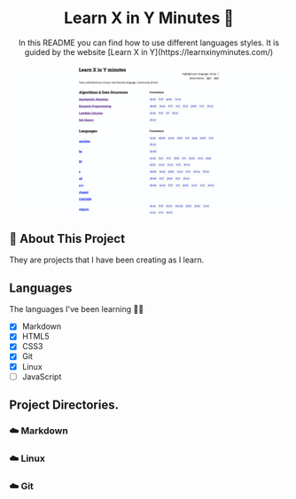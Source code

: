 <h1 align="center"> Learn X in Y Minutes 🧠</h1>

<p align="center"> In this README you can find how to use different languages styles. It is guided by the website [Learn X in Y](https://learnxinyminutes.com/) </p>

![Imag](learn_x_in_y.png "example")

## 📝 About This Project

They are projects that I have been creating as I learn.

## Languages

The languages I've been learning 👩‍💻

- [x] Markdown
- [x] HTML5
- [x] CSS3
- [x] Git
- [x] Linux
- [ ] JavaScript

## Project Directories.

### ☁️ Markdown

### ☁️ Linux

### ☁️ Git
